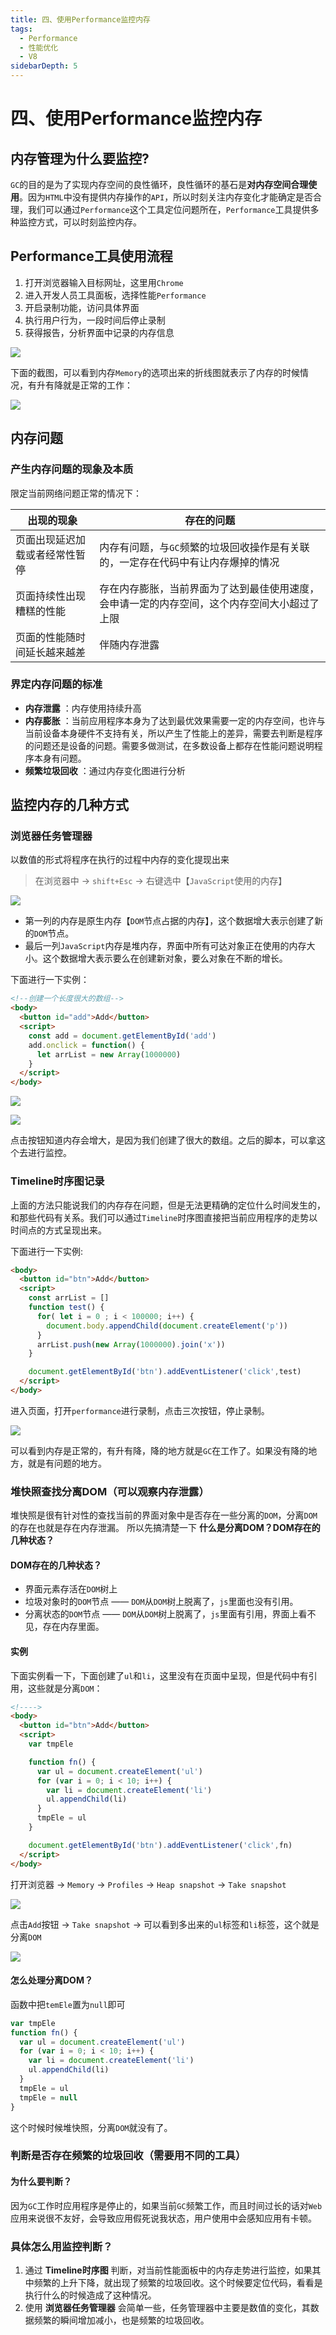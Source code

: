 ```yaml
---
title: 四、使用Performance监控内存
tags:
  - Performance
  - 性能优化
  - V8
sidebarDepth: 5
---
```

# 四、使用Performance监控内存
## 内存管理为什么要监控?
`GC`的目的是为了实现内存空间的良性循环，良性循环的基石是**对内存空间合理使用**。因为`HTML`中没有提供内存操作的`API`，所以时刻关注内存变化才能确定是否合理，我们可以通过`Performance`这个工具定位问题所在，`Performance`工具提供多种监控方式，可以时刻监控内存。

## Performance工具使用流程
1. 打开浏览器输入目标网址，这里用`Chrome`
2. 进入开发人员工具面板，选择性能`Performance`
3. 开启录制功能，访问具体界面
4. 执行用户行为，一段时间后停止录制
5. 获得报告，分析界面中记录的内存信息

![](/assets/images/advance/gc7.gif)

下面的截图，可以看到内存`Memory`的选项出来的折线图就表示了内存的时候情况，有升有降就是正常的工作：

![](/assets/images/advance/gc8.gif)

## 内存问题
### 产生内存问题的现象及本质
限定当前网络问题正常的情况下：

出现的现象 | 存在的问题
---|---
页面出现延迟加载或者经常性暂停 | 内存有问题，与`GC`频繁的垃圾回收操作是有关联的，一定存在代码中有让内存爆掉的情况
页面持续性出现糟糕的性能 | 存在内存膨胀，当前界面为了达到最佳使用速度，会申请一定的内存空间，这个内存空间大小超过了上限
页面的性能随时间延长越来越差 | 伴随内存泄露

### 界定内存问题的标准
- **内存泄露** ：内存使用持续升高
- **内存膨胀** ：当前应用程序本身为了达到最优效果需要一定的内存空间，也许与当前设备本身硬件不支持有关，所以产生了性能上的差异，需要去判断是程序的问题还是设备的问题。需要多做测试，在多数设备上都存在性能问题说明程序本身有问题。
- **频繁垃圾回收** ：通过内存变化图进行分析

## 监控内存的几种方式
### 浏览器任务管理器
以数值的形式将程序在执行的过程中内存的变化提现出来

> 在浏览器中 -> `shift+Esc` -> 右键选中【`JavaScript`使用的内存】

![](/assets/images/advance/gc9.png)

- 第一列的内存是原生内存【`DOM`节点占据的内存】，这个数据增大表示创建了新的`DOM`节点。
- 最后一列`JavaScript`内存是堆内存，界面中所有可达对象正在使用的内存大小。这个数据增大表示要么在创建新对象，要么对象在不断的增长。

下面进行一下实例：
```html
<!--创建一个长度很大的数组-->
<body>
  <button id="add">Add</button>
  <script>
    const add = document.getElementById('add')
    add.onclick = function() {
      let arrList = new Array(1000000)
    }
  </script>
</body>
```
![](/assets/images/advance/gc10.png)

![](/assets/images/advance/gc11.png)

点击按钮知道内存会增大，是因为我们创建了很大的数组。之后的脚本，可以拿这个去进行监控。

### Timeline时序图记录
上面的方法只能说我们的内存存在问题，但是无法更精确的定位什么时间发生的，和那些代码有关系。我们可以通过`Timeline`时序图直接把当前应用程序的走势以时间点的方式呈现出来。

下面进行一下实例:
```html
<body>
  <button id="btn">Add</button>
  <script>
    const arrList = []
    function test() {
      for( let i = 0 ; i < 100000; i++) {
        document.body.appendChild(document.createElement('p'))
      }
      arrList.push(new Array(1000000).join('x'))
    }

    document.getElementById('btn').addEventListener('click',test)
  </script>
</body>
```
进入页面，打开`performance`进行录制，点击三次按钮，停止录制。

![](/assets/images/advance/gc12.png)

可以看到内存是正常的，有升有降，降的地方就是`GC`在工作了。如果没有降的地方，就是有问题的地方。

### 堆快照查找分离DOM（可以观察内存泄露）
堆快照是很有针对性的查找当前的界面对象中是否存在一些分离的`DOM`，分离`DOM`的存在也就是存在内存泄漏。
所以先搞清楚一下 **什么是分离DOM？DOM存在的几种状态？**

#### DOM存在的几种状态？
- 界面元素存活在`DOM`树上
- 垃圾对象时的`DOM`节点 —— `DOM`从`DOM`树上脱离了，`js`里面也没有引用。
- 分离状态的`DOM`节点 —— `DOM`从`DOM`树上脱离了，`js`里面有引用，界面上看不见，存在内存里面。

#### 实例
下面实例看一下，下面创建了`ul`和`li`，这里没有在页面中呈现，但是代码中有引用，这些就是分离`DOM`：
```html
<!---->
<body>
  <button id="btn">Add</button>
  <script>
    var tmpEle

    function fn() {
      var ul = document.createElement('ul')
      for (var i = 0; i < 10; i++) {
        var li = document.createElement('li')
        ul.appendChild(li)
      }
      tmpEle = ul
    }

    document.getElementById('btn').addEventListener('click',fn)
  </script>
</body>
```
打开浏览器 -> `Memory` -> `Profiles` -> `Heap snapshot` -> `Take snapshot`

![](/assets/images/advance/gc13.png)

点击`Add`按钮 -> `Take snapshot` -> 可以看到多出来的`ul`标签和`li`标签，这个就是分离`DOM`

![](/assets/images/advance/gc14.png)

#### 怎么处理分离DOM？

函数中把`temEle`置为`null`即可

```js
var tmpEle
function fn() {
  var ul = document.createElement('ul')
  for (var i = 0; i < 10; i++) {
    var li = document.createElement('li')
    ul.appendChild(li)
  }
  tmpEle = ul
  tmpEle = null
}
```
这个时候时候堆快照，分离`DOM`就没有了。

### 判断是否存在频繁的垃圾回收（需要用不同的工具）
#### 为什么要判断？
因为`GC`工作时应用程序是停止的，如果当前`GC`频繁工作，而且时间过长的话对`Web`应用来说很不友好，会导致应用假死说我状态，用户使用中会感知应用有卡顿。

### 具体怎么用监控判断？
1. 通过 **Timeline时序图** 判断，对当前性能面板中的内存走势进行监控，如果其中频繁的上升下降，就出现了频繁的垃圾回收。这个时候要定位代码，看看是执行什么的时候造成了这种情况。
2. 使用 **浏览器任务管理器** 会简单一些，任务管理器中主要是数值的变化，其数据频繁的瞬间增加减小，也是频繁的垃圾回收。

